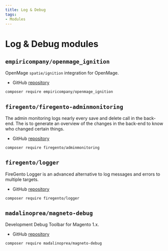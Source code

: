 ```yaml
---
title: Log & Debug
tags:
- Modules
---
```


# Log & Debug modules

## `empiricompany/openmage_ignition`
OpenMage `spatie/ignition` integration for OpenMage.

- GitHub [repository](https://github.com/empiricompany/openmage_ignition)

```bash
composer require empiricompany/openmage_ignition
```

## `firegento/firegento-adminmonitoring`
The admin monitoring logs nearly every save and delete call in the back-end.
The is to generate an overview of the changes in the back-end to know who changed certain things.

- GitHub [repository](https://github.com/firegento/firegento-adminmonitoring)

```bash
composer require firegento/adminmonitoring
```

## `firegento/logger`
FireGento Logger is an advanced alternative to log messages and errors to multiple targets.

- GitHub [repository](https://github.com/firegento/firegento-logger)

```bash
composer require firegento/logger
```

## `madalinoprea/magneto-debug`
Development Debug Toolbar for Magento 1.x.

- GitHub [repository](https://github.com/madalinoprea/magneto-debug)

```bash
composer require madalinoprea/magneto-debug
```
